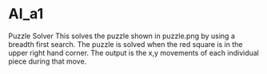 # AI_a1
Puzzle Solver
This solves the puzzle shown in puzzle.png by using a breadth first search. The puzzle is solved when the red square is in the upper right hand corner. The output is the x,y movements of each individual piece during that move.
